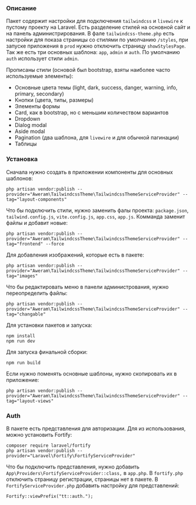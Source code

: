 ### Описание

Пакет содержит настройки для подключения `tailwindcss` и `livewire` к пустому проекту на Laravel. Есть разделение стилей на основной сайт и на панель администрирования. В фале `tailwindcss-theme.php` есть настройки для показа страницы со стилями по умолчанию `/styles`, при запуске приложения в `prod` нужно отключить страницу `showStylesPage`. Так же есть три основных шаблона: `app`, `admin` и `auth`. По умолчанию `auth` использует стили `admin`.

Прописаны стили (основой был bootstrap, взяты наиболее часто используемые элементы):
- Основные цвета темы (light, dark, success, danger, warning, info, primary, secondary)
- Кнопки (цвета, типы, размеры)
- Элементы формы
- Card, как в bootstrap, но с меньшим количеством вариантов
- Dropdown
- Dialog modal
- Aside modal
- Pagination (два шаблона, для `livewire` и для обычной пагинации)
- Таблицы
    
### Установка

Сначала нужно создать в приложении компоненты для основных шаблонов:

    php artisan vendor:publish --provider="Aweram\TailwindcssTheme\TailwindcssThemeServiceProvider" --tag="layout-components"

Что бы подключить стили, нужно заменить фалы проекта: `package.json`, `tailwind.config.js`, `vite.config.js`, `app.css`, `app.js`. Комманда заменит файлы и добавит новые:

    php artisan vendor:publish --provider="Aweram\TailwindcssTheme\TailwindcssThemeServiceProvider" --tag="frontend" --force

Для добавления изображений, которые есть в пакете:

    php artisan vendor:publish --provider="Aweram\TailwindcssTheme\TailwindcssThemeServiceProvider" --tag="images"

Что бы редактировать меню в панели администрования, нужно переопределить файлы:

    php artisan vendor:publish --provider="Aweram\TailwindcssTheme\TailwindcssThemeServiceProvider" --tag="changable"

Для установки пакетов и запуска:

    npm install
    npm run dev

Для запуска финальной сборки:

    npm run build

Если нужно поменять основные шаблоны, нужно скопировать их в приложение:

    php artisan vendor:publish --provider="Aweram\TailwindcssTheme\TailwindcssThemeServiceProvider" --tag="layout-views"


### Auth

В пакете есть представления для авторизации. Для из использования, можно установить Fortify:
    
    composer require laravel/fortify
    php artisan vendor:publish --provider="Laravel\Fortify\FortifyServiceProvider"

Что бы подключить представления, нужно добавить `App\Providers\FortifyServiceProvider::class,` в `app.php`. В `fortify.php` отключить страницу регистрации, страницы нет в пакете. В `FortifyServiceProvider.php` добавить настройку для представлений:

    Fortify::viewPrefix("tt::auth.");

